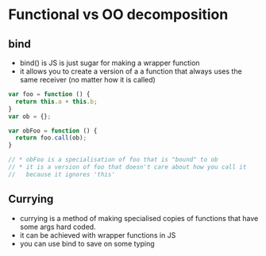 # Functional vs OO decomposition

## bind
* bind() is JS is just sugar for making a wrapper function
* it allows you to create a version of a a function that always uses
  the same receiver (no matter how it is called)

```js
var foo = function () {
  return this.a + this.b;
}
var ob = {};

var obFoo = function () {
  return foo.call(ob);
}

// * obFoo is a specialisation of foo that is "bound" to ob
// * it is a version of foo that doesn't care about how you call it
//   because it ignores 'this'
```

## Currying
* currying is a method of making specialised copies of functions that
  have some args hard coded.
* it can be achieved with wrapper functions in JS
* you can use bind to save on some typing
